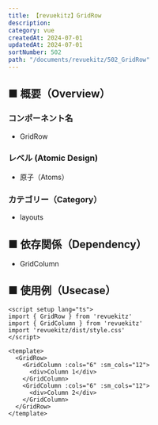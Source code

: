 ```yaml
---
title: 【revuekitz】GridRow
description:
category: vue
createdAt: 2024-07-01
updatedAt: 2024-07-01
sortNumber: 502
path: "/documents/revuekitz/502_GridRow"
---
```


<nuxt-content-wrapper>

## ■ 概要（Overview）
### コンポーネント名
- GridRow

### レベル (Atomic Design)
- 原子（Atoms）

### カテゴリー（Category）
- layouts

## ■ 依存関係（Dependency）
- GridColumn

## ■ 使用例（Usecase）
```vue
<script setup lang="ts">
import { GridRow } from 'revuekitz'
import { GridColumn } from 'revuekitz'
import 'revuekitz/dist/style.css' 
</script>

<template>
  <GridRow>
    <GridColumn :cols="6" :sm_cols="12">
      <div>Column 1</div>
    </GridColumn>
    <GridColumn :cols="6" :sm_cols="12">
      <div>Column 2</div>
    </GridColumn>
  </GridRow>
</template>

```
</nuxt-content-wrapper>